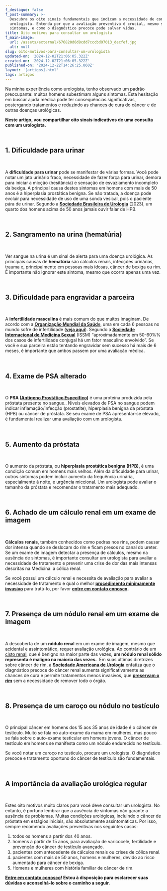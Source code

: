 ```yaml
---
f_destaque: false
f_post-summary: >-
  Descubra os oito sinais fundamentais que indicam a necessidade de consultar um
  urologista. Entenda por que a avaliação preventiva é crucial, mesmo sem
  sintomas, e como o diagnóstico precoce pode salvar vidas.
title: Oito motivos para consultar um urologista
f_main-image:
  url: /assets/external/676820d6d8cdd7cccbd07013_decfef.jpg
  alt: null
slug: oito-motivos-para-consultar-um-urologista
updated-on: '2024-12-02T21:06:05.322Z'
created-on: '2024-12-02T21:06:05.322Z'
published-on: '2024-12-22T14:26:25.060Z'
layout: '[artigos].html'
tags: artigos
---
```


Na minha experiência como urologista, tenho observado um padrão preocupante: muitos homens subestimam alguns sintomas. Esta hesitação em buscar ajuda médica pode ter consequências significativas, postergando tratamentos e reduzindo as chances de cura do câncer e de outras doenças urológicas.

**Neste artigo, vou compartilhar oito sinais indicativos de uma consulta com um urologista.**

‍

**1\. Dificuldade para urinar**
-------------------------------

‍

A **dificuldade para urinar** pode se manifestar de várias formas. Você pode notar um jato urinário fraco, necessidade de fazer força para urinar, demora para iniciar a micção (hesitância) e sensação de esvaziamento incompleto da bexiga. A principal causa destes sintomas em homens com mais de 50 anos é a hiperplasia prostática benigna. Se não tratada, a doença pode evoluir para necessidade de uso de uma sonda vesical, pois o paciente pára de urinar. Segundo a [**Sociedade Brasileira de Urologia**](https://portaldaurologia.org.br/) (2023), um quarto dos homens acima de 50 anos jamais ouvir falar de HPB.

‍

**2\. Sangramento na urina (hematúria)**
----------------------------------------

‍

Ver sangue na urina é um sinal de alerta para uma doença urológica. As principais causas de **hematúria** são cálculos renais, infecções urinárias, trauma e, principalmente em pessoas mais idosas, câncer de bexiga ou rim. É importante não ignorar este sintoma, mesmo que ocorra apenas uma vez.

‍

**3\. Dificuldade para engravidar a parceira**
----------------------------------------------

‍

A **infertilidade masculina** é mais comum do que muitos imaginam. De acordo com a [**Organização Mundial da Saúd**e](https://www.who.int/news/item/04-04-2023-1-in-6-people-globally-affected-by-infertility), uma em cada 6 pessoas no mundo sofre de infertilidade ([**veja aqui**](https://sbra.com.br/fertilidade-o-tempo-nao-para/)). Segundo a [**Sociedade Internacional de Medicina Sexual**](https://www.issm.info/) (ISSM) “aproximadamente em 50-60%% dos casos de infertilidade conjugal há um fator masculino envolvido”. Se você e sua parceira estão tentando engravidar sem sucesso há mais de 6 meses, é importante que ambos passem por uma avaliação médica.

‍

**4\. Exame de PSA alterado**
-----------------------------

‍

O **PSA (**[**Antígeno Prostático Específico**](https://www.uroconsult.com.br/prostata/exame-de-psa-para-check-up-de-prostata/)**)** é uma proteína produzida pela próstata presente no sangue.. Níveis elevados de PSA no sangue podem indicar inflamação/infecção (prostatite), hiperplasia benigna da próstata (HPB) ou câncer de próstata. Se seu exame de PSA apresentar-se elevado, é fundamental realizar uma avaliação com um urologista.

‍

**5\. Aumento da próstata**
---------------------------

‍

O aumento da próstata, ou **hiperplasia prostática benigna (HPB)**, é uma condição comum em homens mais velhos. Além da dificuldade para urinar, outros sintomas podem incluir aumento da frequência urinária, especialmente à noite, e urgência miccional. Um urologista pode avaliar o tamanho da próstata e recomendar o tratamento mais adequado.

‍

**6\. Achado de um cálculo renal em um exame de imagem**
--------------------------------------------------------

‍

**Cálculos renais**, também conhecidos como pedras nos rins, podem causar dor intensa quando se deslocam do rim e ficam presos no canal do ureter. Se um exame de imagem detectar a presença de cálculos, mesmo na ausência de sintomas, é importante consultar um urologista para avaliar a necessidade de tratamento e prevenir uma crise de dor das mais intensas descritas na Medicina: a cólica renal.

Se você possui um cálculo renal e necessita de avaliação para avaliar a necessidade de tratamento e qual o melhor [**procedimento minimamente invasivo**](https://www.uroconsult.com.br/rim/laser-calculos-renais/) para tratá-lo, por favor [**entre em contato conosco**](https://web.whatsapp.com/send/?phone=5592982252490)**.**

‍

**7\. Presença de um nódulo renal em um exame de imagem**
---------------------------------------------------------

‍

A descoberta de um **nódulo renal** em um exame de imagem, mesmo que acidental e assintomático, requer avaliação urológica. Ao contrário de um [cisto renal](https://www.uroconsult.com.br/urologista/cistosrenais/), que é benigno na maior parte das vezes, **um nódulo renal sólido representa é maligno na maioria das vezes.**  Em suas últimas diretrizes sobre câncer de rim, a [**Sociedade Americana de Urologia**](https://www.auanet.org/guidelines-and-quality/guidelines/oncology-guidelines/renal-cancer) enfatiza que o diagnóstico precoce do câncer renal aumenta significativamente as chances de cura e permite tratamentos menos invasivos, que [**preservam o rim**](https://www.uroconsult.com.br/urologista/cirurgia-robotica-preserva-o-rim/) sem a necessidade de remover todo o órgão.

‍

**8\. Presença de um caroço ou nódulo no testículo**
----------------------------------------------------

‍

O principal câncer em homens dos 15 aos 35 anos de idade é o câncer de testículo. Muito se fala no auto-exame da mama em mulheres, mas pouco se fala sobre o auto-exame testicular em homens jovens. O câncer de testículo em homens se manifesta como um nódulo endurecido no testículo.

Se você notar um caroço no testículo, procure um urologista. O diagnóstico precoce e tratamento oportuno do câncer de testículo são fundamentais.

‍

**A importância da avaliação urológica regular**
------------------------------------------------

‍

Estes oito motivos muito claros para você deve consultar um urologista. No entanto, é portuno lembrar que a ausência de sintomas não garante a ausência de problemas. Muitas condições urológicas, incluindo o câncer de próstata em estágios iniciais, são absolutamente assintomáticas. Por isso, sempre recomendo avaliações preventivas nos seguintes casos:

1.  todos os homens a partir dos 40 anos.
2.  homens a partir de 15 anos, para avaliação de varicocele, fertilidade e prevenção do câncer de testículo avançado.
3.  pacientes com antecedente de cálculos renais ou crises de cólica renal.
4.  pacientes com mais de 50 anos, homens e mulheres, devido ao risco aumentado para câncer de bexiga.
5.  Homens e mulheres com história familiar de câncer de rim.

[**Entre em contato conosco**](https://web.whatsapp.com/send/?phone=5592981270310)**! Estou à disposição para esclarecer suas dúvidas e aconselhá-lo sobre o caminho a seguir.**
